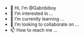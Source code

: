 - 👋 Hi, I’m @Gabribiboy
- 👀 I’m interested in ...
- 🌱 I’m currently learning ...
- 💞️ I’m looking to collaborate on ...
- 📫 How to reach me ...

<!---
Gabribiboy/Gabribiboy is a ✨ special ✨ repository because its `README.md` (this file) appears on your GitHub profile.
You can click the Preview link to take a look at your changes.
--->
